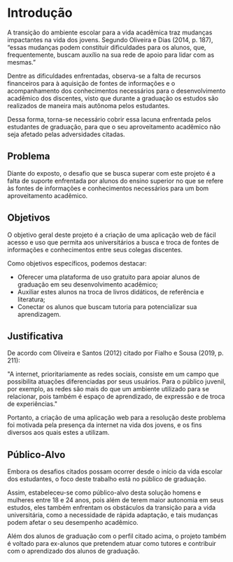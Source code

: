 # Introdução

A transição do ambiente escolar para a vida acadêmica traz mudanças impactantes na vida dos jovens. Segundo Oliveira e Dias (2014, p. 187), “essas mudanças podem constituir  dificuldades para os alunos, que, frequentemente, buscam auxílio na sua rede de apoio para lidar com as mesmas.”

Dentre as dificuldades enfrentadas, observa-se a falta de recursos financeiros para à aquisição de fontes de informações e o acompanhamento dos conhecimentos necessários para o desenvolvimento acadêmico dos discentes, visto que durante a graduação os estudos são realizados de maneira mais autônoma pelos estudantes.

Dessa forma, torna-se necessário cobrir essa lacuna enfrentada pelos estudantes de graduação, para que o seu aproveitamento acadêmico não seja afetado pelas adversidades citadas.

## Problema

Diante do exposto, o desafio que se busca superar com este projeto é a falta de suporte enfrentada por alunos do ensino superior no que se refere às fontes de informações e conhecimentos necessários para um bom aproveitamento acadêmico.

## Objetivos

O objetivo geral deste projeto é a criação de uma aplicação web de fácil acesso e uso que permita aos universitários a busca e troca de fontes de informações e conhecimentos entre seus colegas discentes.

Como objetivos específicos, podemos destacar:
<ul>
<li>Oferecer uma plataforma de uso gratuito para apoiar alunos de graduação em seu desenvolvimento acadêmico;</li>
<li>Auxiliar estes alunos na troca de livros didáticos, de referência e literatura;</li>
<li>Conectar os alunos que buscam tutoria para potencializar sua aprendizagem.</li>
</ul>

## Justificativa

De acordo com Oliveira e Santos (2012) citado por Fialho e Sousa (2019, p. 211):

"A internet, prioritariamente as redes sociais, consiste em um campo que possibilita atuações diferenciadas por seus usuários. Para o público juvenil, por exemplo, as redes são mais do que um ambiente utilizado para se relacionar, pois também é espaço de aprendizado, de expressão e de troca de experiências."

Portanto, a criação de uma aplicação web para a resolução deste problema foi motivada pela presença da internet na vida dos jovens, e os fins diversos aos quais estes a utilizam.

## Público-Alvo

Embora os desafios citados possam ocorrer desde o início da vida escolar dos estudantes, o foco deste trabalho está no público de graduação.

Assim, estabeleceu-se como público-alvo desta solução homens e mulheres entre 18 e 24 anos, pois além de terem maior autonomia em seus estudos, eles também enfrentam os obstáculos da transição para a vida universitária, como a necessidade de rápida adaptação, e tais mudanças podem afetar o seu desempenho acadêmico.

Além dos alunos de graduação com o perfil citado acima, o projeto também é voltado para ex-alunos que pretendem atuar como tutores e contribuir com o aprendizado dos alunos de graduação.

